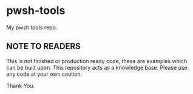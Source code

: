 # pwsh-tools
My pwsh tools repo.

## NOTE TO READERS
This is not finished or production ready code, these are examples which can be built upon.
This repository acts as a knowledge base.
Please use any code at your own caution.

Thank You.
